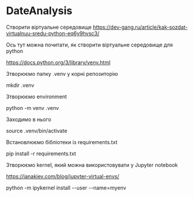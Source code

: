 # DateAnalysis

Створити віртуальне середовище https://dev-gang.ru/article/kak-sozdat-virtualnuu-sredu-python-eq6y9hvsc3/


Ось тут можна почитати, як створити віртуальне середовище для python

https://docs.python.org/3/library/venv.html

Зтворюємо папку .venv у корні репозиторію

 mkdir .venv 

Зтворюємо environment

 python -m venv .venv 

Заходимо в нього

 source .venv/bin/activate 

Встановлюємо бібліотеки із requirements.txt

 pip install -r requirements.txt 

Зтворюємо kernel, який можна використовувати у Jupyter notebook

https://janakiev.com/blog/jupyter-virtual-envs/

 python -m ipykernel install --user --name=myenv 
